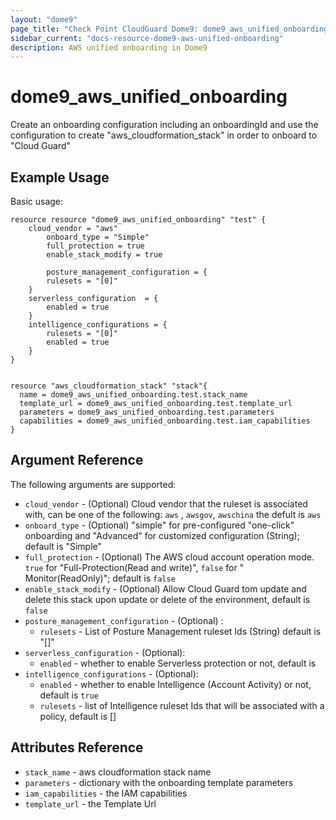 ```yaml
---
layout: "dome9"
page_title: "Check Point CloudGuard Dome9: dome9_aws_unified_onboarding"
sidebar_current: "docs-resource-dome9-aws-unified-onboarding"
description: AWS unified onboarding in Dome9
---
```


# dome9_aws_unified_onboarding

Create an onboarding configuration including an onboardingId and use the configuration to create
"aws_cloudformation_stack" in order to onboard to "Cloud Guard"

## Example Usage

Basic usage:

```hcl
resource resource "dome9_aws_unified_onboarding" "test" {
	cloud_vendor = "aws"
        onboard_type = "Simple"
        full_protection = true
        enable_stack_modify = true

        posture_management_configuration = {
        rulesets = "[0]"
    }
    serverless_configuration  = {
        enabled = true
    }
    intelligence_configurations = {
        rulesets = "[0]"
        enabled = true
    }
}


resource "aws_cloudformation_stack" "stack"{
  name = dome9_aws_unified_onboarding.test.stack_name
  template_url = dome9_aws_unified_onboarding.test.template_url
  parameters = dome9_aws_unified_onboarding.test.parameters
  capabilities = dome9_aws_unified_onboarding.test.iam_capabilities
}

```

## Argument Reference

The following arguments are supported:

* `cloud_vendor` - (Optional) Cloud vendor that the ruleset is associated with, can be one of the following: `aws`
  , `awsgov`, `awschina` the defult is `aws`
* `onboard_type` - (Optional) "simple" for pre-configured "one-click" onboarding and "Advanced" for customized
  configuration (String); default is "Simple"
* `full_protection` - (Optional) The AWS cloud account operation mode. `true` for "Full-Protection(Read and write)", `false` for "
  Monitor(ReadOnly)"; default is `false`
* `enable_stack_modify` - (Optional) Allow Cloud Guard tom update and delete this stack upon update or delete of the environment, default is `false`
* `posture_management_configuration` - (Optional) :
    * `rulesets` - List of Posture Management ruleset Ids (String) default is "[]"
* `serverless_configuration` - (Optional):
    * `enabled` - whether to enable Serverless protection or not, default is
* `intelligence_configurations` - (Optional):
    * `enabled` - whether to enable Intelligence (Account Activity) or not, default is `true`
    * `rulesets` - list of Intelligence ruleset Ids that will be associated with a policy, default is []

## Attributes Reference

* `stack_name` - aws cloudformation stack name
* `parameters` - dictionary with the onboarding template parameters
* `iam_capabilities` - the IAM capabilities
* `template_url` - the Template Url 
 